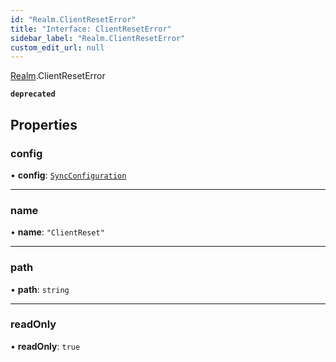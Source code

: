 ```yaml
---
id: "Realm.ClientResetError"
title: "Interface: ClientResetError"
sidebar_label: "Realm.ClientResetError"
custom_edit_url: null
---
```


[Realm](../namespaces/Realm).ClientResetError

**`deprecated`**

## Properties

### config

• **config**: [`SyncConfiguration`](../namespaces/Realm#syncconfiguration)

___

### name

• **name**: ``"ClientReset"``

___

### path

• **path**: `string`

___

### readOnly

• **readOnly**: ``true``
